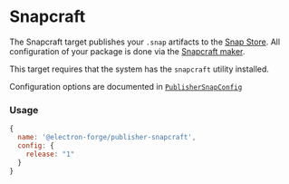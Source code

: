 # Snapcraft

The Snapcraft target publishes your `.snap` artifacts to the [Snap Store](https://snapcraft.io/store). All configuration of your package is done via the [Snapcraft maker](../makers/snapcraft.md).

This target requires that the system has the `snapcraft` utility installed.

Configuration options are documented in [`PublisherSnapConfig`](https://js.electronforge.io/interfaces/_electron_forge_publisher_snapcraft.PublisherSnapcraftConfig.html)

### Usage

```javascript
{
  name: '@electron-forge/publisher-snapcraft',
  config: {
    release: "1"
  }
}
```

